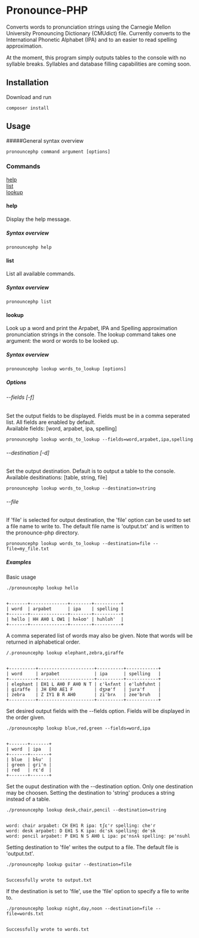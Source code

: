 # Pronounce-PHP

Converts words to pronunciation strings using the Carnegie Mellon University Pronouncing Dictionary (CMUdict) file.  Currently converts to the International Phonetic Alphabet (IPA) and to an easier to read spelling approximation.

At the moment, this program simply outputs tables to the console with no syllable breaks. Syllables and database filling capabilities are coming soon.

## Installation

Download and run 
```
composer install
```

## Usage

#####General syntax overview
```
pronouncephp command argument [options]
```

### Commands
[help](https://github.com/zachleigh/pronounce-php#help)  
[list](https://github.com/zachleigh/pronounce-php#list)  
[lookup](https://github.com/zachleigh/pronounce-php#lookup)
#### help

Display the help message.

##### Syntax overview
```
pronouncephp help
```

#### list  

List all available commands.  

##### Syntax overview
```
pronouncephp list
```

#### lookup

Look up a word and print the Arpabet, IPA and Spelling approximation pronunciation strings in the console.
The lookup command takes one argument: the word or words to be looked up.

##### Syntax overview
```
pronouncephp lookup words_to_lookup [options]
```

##### Options
###### --fields [-f]  
Set the output fields to be displayed.  Fields must be in a comma seperated list.  All fields are enabled by default.  
Available fields: [word, arpabet, ipa, spelling]
```
pronouncephp lookup words_to_lookup --fields=word,arpabet,ipa,spelling
```

###### --destination [-d]  
Set the output destination. Default is to output a table to the console.  
Available desitinations: [table, string, file]
```
pronouncephp lookup words_to_lookup --destination=string
```

###### --file
If 'file' is selected for output destination, the 'file' option can be used to set a file name to write to.  The default file name is 'output.txt' and is written to the pronounce-php directory.
```
pronouncephp lookup words_to_lookup --destination=file --file=my_file.txt
```

##### Examples

Basic usage
```
./pronouncephp lookup hello


+-------+--------------+--------+----------+
| word  | arpabet      | ipa    | spelling |
+-------+--------------+--------+----------+
| hello | HH AH0 L OW1 | hʌɫoʊ' | huhloh'  |
+-------+--------------+--------+----------+

```

A comma seperated list of words may also be given. Note that words will be returned in alphabetical order.

```
/.pronouncephp lookup elephant,zebra,giraffe


+----------+---------------------+----------+------------+
| word     | arpabet             | ipa      | spelling   |
+----------+---------------------+----------+------------+
| elephant | EH1 L AH0 F AH0 N T | ɛ'ɫʌfʌnt | e'luhfuhnt |
| giraffe  | JH ER0 AE1 F        | dʒɝæ'f   | jura'f     |
| zebra    | Z IY1 B R AH0       | zi'brʌ   | zee'bruh   |
+----------+---------------------+----------+------------+
```

Set desired output fields with the --fields option.  Fields will be displayed in the order given.

```
./pronouncephp lookup blue,red,green --fields=word,ipa


+-------+-------+
| word  | ipa   |
+-------+-------+
| blue  | bɫu'  |
| green | gri'n |
| red   | rɛ'd  |
+-------+-------+
```

Set the ouput destination with the --destination option. Only one destination may be choosen.
Setting the destination to 'string' produces a string instead of a table.

```
./pronouncephp lookup desk,chair,pencil --destination=string


word: chair arpabet: CH EH1 R ipa: tʃɛ'r spelling: che'r 
word: desk arpabet: D EH1 S K ipa: dɛ'sk spelling: de'sk 
word: pencil arpabet: P EH1 N S AH0 L ipa: pɛ'nsʌɫ spelling: pe'nsuhl 
```

Setting destination to 'file' writes the output to a file.  The default file is 'output.txt'.

```
./pronouncephp lookup guitar --destination=file


Successfully wrote to output.txt
```

If the destination is set to 'file', use the 'file' option to specify a file to write to.

```
./pronouncephp lookup night,day,noon --destination=file --file=words.txt


Successfully wrote to words.txt
```